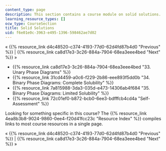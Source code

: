 ```yaml
---
content_type: page
description: This section contains a course module on solid solutions.
learning_resource_types: []
ocw_type: CourseSection
title: Solid Solutions
uid: f6e01e0c-3963-e495-1396-598462ae7d02
---
```


« {{% resource_link d4c48520-c374-4193-77d0-62d4fd87b4d0 "Previous" %}} | {{% resource_link ca8d17e3-3c26-884a-7904-68ea3eee4bed "Next" %}} »

*   {{% resource_link ca8d17e3-3c26-884a-7904-68ea3eee4bed "33\. Unary Phase Diagrams" %}}
*   {{% resource_link 31cd4459-a0c6-f229-2b86-eee893f5dd0b "34\. Binary Phase Diagrams: Complete Solubility" %}}
*   {{% resource_link 7a815988-3da3-035d-e473-14306ab4f684 "35\. Binary Phase Diagrams: Limited Solubility" %}}
*   {{% resource_link 72c01ef0-b872-bcb0-6ee3-bdfffcb4cd4a "Self-Assessment" %}}

Looking for something specific in this course? The {{% resource_link 4ea8b3b8-9024-9860-0ee4-f20d41fcc23c "Resource Index" %}} compiles links to most course resources in a single page.

« {{% resource_link d4c48520-c374-4193-77d0-62d4fd87b4d0 "Previous" %}} | {{% resource_link ca8d17e3-3c26-884a-7904-68ea3eee4bed "Next" %}} »